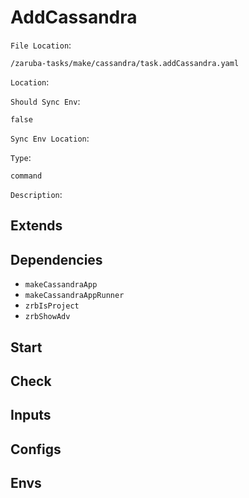 
# AddCassandra

`File Location`:

    /zaruba-tasks/make/cassandra/task.addCassandra.yaml


`Location`:




`Should Sync Env`:

    false


`Sync Env Location`:




`Type`:

    command


`Description`:





## Extends




## Dependencies

* `makeCassandraApp`
* `makeCassandraAppRunner`
* `zrbIsProject`
* `zrbShowAdv`


## Start




## Check




## Inputs


## Configs


## Envs